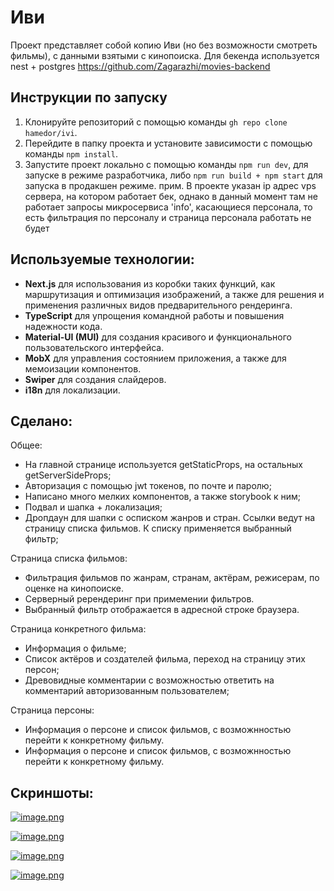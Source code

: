 # Иви

Проект представляет собой копию Иви (но без возможности смотреть фильмы), с данными взятыми с кинопоиска.
Для бекенда используется nest + postgres https://github.com/Zagarazhi/movies-backend


## Инструкции по запуску

1. Клонируйте репозиторий с помощью команды `gh repo clone hamedor/ivi`.
2. Перейдите в папку проекта и установите зависимости с помощью команды `npm install`.
3. Запустите проект локально с помощью команды `npm run dev`, для запуске в режиме разработчика, либо `npm run build + npm start` для запуска в продакшен режиме.
прим. В проекте указан ip адрес vps сервера, на котором работает бек, однако в данный момент там не работает запросы микросервиса 'info', касающиеся персонала, то есть фильтрация по персоналу и страница персонала работать не будет

## Используемые технологии:

- **Next.js** для использования из коробки таких функций, как маршрутизация и оптимизация изображений, а также для решения и применения различных видов предварительного рендеринга.
- **TypeScript** для упрощения командной работы и повышения надежности кода.
- **Material-UI (MUI)** для создания красивого и функционального пользовательского интерфейса.
- **MobX** для управления состоянием приложения, а также для мемоизации компонентов.
- **Swiper** для создания слайдеров.
- **i18n** для локализации.

## Сделано:

Общее:
- На главной странице используется getStaticProps, на остальных getServerSideProps;
- Авторизация с помощью jwt токенов, по почте и паролю;
- Написано много мелких компонентов, а также storybook к ним;
- Подвал и шапка + локализация;
- Дропдаун для шапки с осписком жанров и стран. Ссылки ведут на страницу списка фильмов. К списку применяется выбранный фильтр;

Cтраница списка фильмов:
- Фильтрация фильмов по жанрам, странам, актёрам, режисерам, по оценке на кинопоиске.
- Серверный ререндеринг при примемении фильтров.
- Выбранный фильтр отображается в адресной строке браузера.

Страница конкретного фильма:

- Информация о фильме;
- Список актёров и создателей фильма, переход на страницу этих персон;
- Древовидные комментарии с возможностью ответить на комментарий авторизованным пользователем;

Страница персоны:
- Информация о персоне и список фильмов, с возможнностью перейти к конкретному фильму.
- Информация о персоне и список фильмов, с возможнностью перейти к конкретному фильму.

## Скриншоты:

[![image.png](https://i.postimg.cc/02j4JcLm/image.png)](https://postimg.cc/ppNCwYVX)

[![image.png](https://i.postimg.cc/ZYW7bj2M/image.png)](https://postimg.cc/hhqbM8SL)

[![image.png](https://i.postimg.cc/zBsnXwHs/image.png)](https://postimg.cc/R6T3gHRd)

[![image.png](https://i.postimg.cc/tCCgnZdw/image.png)](https://postimg.cc/0rFvLNB0)
